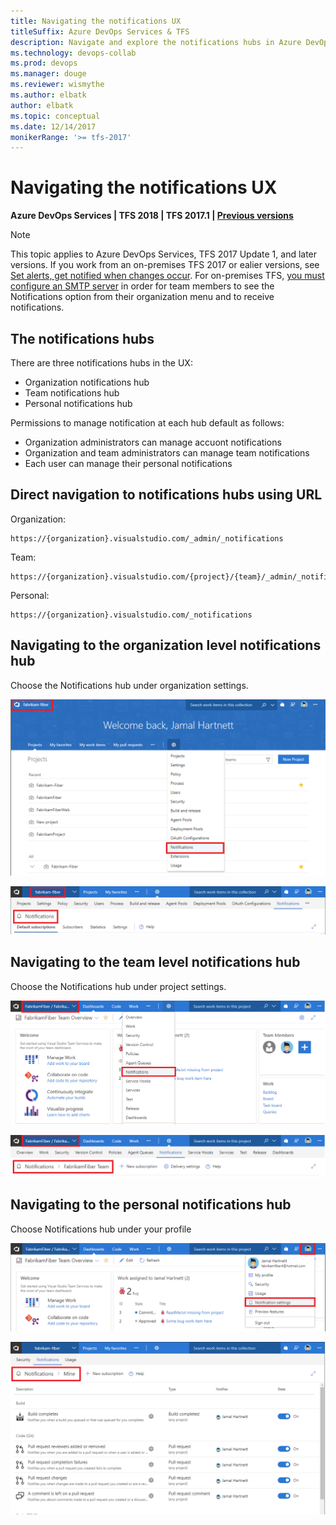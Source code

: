 ```yaml
---
title: Navigating the notifications UX
titleSuffix: Azure DevOps Services & TFS 
description: Navigate and explore the notifications hubs in Azure DevOps Servicesand Team Foundation Server (TFS)  
ms.technology: devops-collab
ms.prod: devops
ms.manager: douge
ms.reviewer: wismythe
ms.author: elbatk
author: elbatk
ms.topic: conceptual
ms.date: 12/14/2017  
monikerRange: '>= tfs-2017'
---
```



# Navigating the notifications UX

<b>Azure DevOps Services | TFS 2018 | TFS 2017.1 | [Previous versions](../work/track/alerts-and-notifications.md)</b> 

> [!NOTE]  
> This topic applies to Azure DevOps Services, TFS 2017 Update 1, and later versions. If you work from an on-premises TFS 2017 or ealier versions, see [Set alerts, get notified when changes occur](../work/track/alerts-and-notifications.md). For on-premises TFS, [you must configure an SMTP server](/tfs/server/admin/setup-customize-alerts) in order for team members to see the Notifications option from their organization menu and to receive notifications.

## The notifications hubs
There are three notifications hubs in the UX:
* Organization notifications hub
* Team notifications hub
* Personal notifications hub

Permissions to manage notification at each hub default as follows:
* Organization administrators can manage accuont notifications
* Organization and team administrators can manage team notifications
* Each user can manage their personal notifications


## Direct navigation to notifications hubs using URL

Organization:
```
https://{organization}.visualstudio.com/_admin/_notifications
```

Team:
```
https://{organization}.visualstudio.com/{project}/{team}/_admin/_notifications
```

Personal:
```
https://{organization}.visualstudio.com/_notifications
```


## Navigating to the organization level notifications hub
Choose the Notifications hub under organization settings.

![Navigate to organization notifications hub](_img/nav-organization-notifications-hub.png)

![View organization level notifications hub](_img/view-organization-notification-hub.png)

## Navigating to the team level notifications hub
Choose the Notifications hub under project settings.

![Navigate to team notifications hub](_img/nav-team-notifications-hub.png)

![View team level notifications hub](_img/view-team-notification-hub.png)

## Navigating to the personal notifications hub
Choose Notifications hub under your profile

![Navigate to personal notifications hub](_img/nav-personal-notifications-hub.png)

![View personal notifications hub](_img/view-personal-notification-hub.png)

